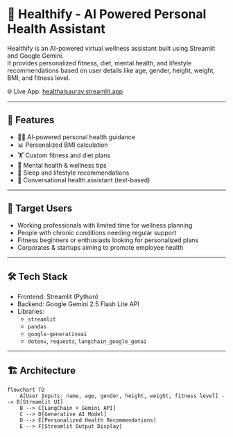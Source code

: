 # 🧘 Healthify - AI Powered Personal Health Assistant  

Healthify is an AI-powered virtual wellness assistant built using Streamlit and Google Gemini.  
It provides personalized fitness, diet, mental health, and lifestyle recommendations based on user details like age, gender, height, weight, BMI, and fitness level.  

🌐 Live App: [healthaisaurav.streamlit.app](https://healthaisaurav.streamlit.app/)  

---

## 🚀 Features
- 🧑‍⚕️ AI-powered personal health guidance  
- 📊 Personalized BMI calculation  
- 🏋️ Custom fitness and diet plans  
- 🧠 Mental health & wellness tips  
- 🛌 Sleep and lifestyle recommendations  
- 🎤 Conversational health assistant (text-based)  

---

## 🎯 Target Users
- Working professionals with limited time for wellness planning  
- People with chronic conditions needing regular support  
- Fitness beginners or enthusiasts looking for personalized plans  
- Corporates & startups aiming to promote employee health  

---

## 🛠️ Tech Stack
- Frontend: Streamlit (Python)  
- Backend: Google Gemini 2.5 Flash Lite API  
- Libraries:  
  - `streamlit`  
  - `pandas`  
  - `google-generativeai`  
  - `dotenv`, `requests`, `langchain_google_genai`  

---

## 🏗️ Architecture
```mermaid
flowchart TD
    A[User Inputs: name, age, gender, height, weight, fitness level] --> B[Streamlit UI]
    B --> C[LangChain + Gemini API]
    C --> D[Generative AI Model]
    D --> E[Personalized Health Recommendations]
    E --> F[Streamlit Output Display]
